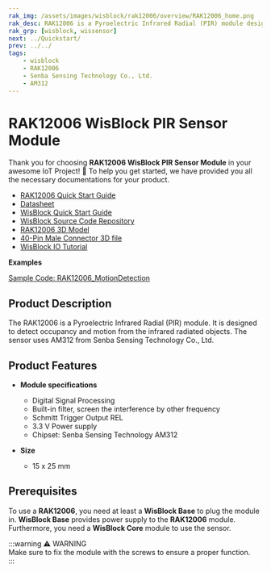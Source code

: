```yaml
---
rak_img: /assets/images/wisblock/rak12006/overview/RAK12006_home.png
rak_desc: RAK12006 is a Pyroelectric Infrared Radial (PIR) module designed to detect occupancy and motion.
rak_grp: [wisblock, wissensor]
next: ../Quickstart/
prev: ../../
tags:
    - wisblock
    - RAK12006
    - Senba Sensing Technology Co., Ltd.
    - AM312
---
```



# RAK12006 WisBlock PIR Sensor Module

Thank you for choosing **RAK12006 WisBlock PIR Sensor Module** in your awesome IoT Project! 🎉 To help you get started, we have provided you all the necessary documentations for your product.

* [RAK12006 Quick Start Guide](../Quickstart/)
* [Datasheet](../Datasheet/)
* <a href="../../Quickstart/" target="_blank">WisBlock Quick Start Guide</a>
* [WisBlock Source Code Repository](https://github.com/RAKWireless/WisBlock/)
* [RAK12006 3D Model](https://downloads.rakwireless.com/3D_File/WisBlock/3D_RAK12006.stp)
* [40-Pin Male Connector 3D file](https://downloads.rakwireless.com/3D_File/Accessory/WisConnector/M40S1003K6M.stp)
* [WisBlock IO Tutorial](https://docs.rakwireless.com/Knowledge-Hub/Learn/WisBlock-IO-Tutorial/)

**Examples**

[Sample Code: RAK12006_MotionDetection](https://github.com/RAKWireless/WisBlock/tree/master/examples/common/IO/RAK12006_MotionDetection)

## Product Description

The RAK12006 is a Pyroelectric Infrared Radial (PIR) module. It is designed to detect occupancy and motion from the infrared radiated objects. The sensor uses AM312 from Senba Sensing Technology Co., Ltd. 

## Product Features

* **Module specifications**
    * Digital Signal Processing
    * Built-in filter, screen the interference by other frequency
    * Schmitt Trigger Output REL
    * 3.3&nbsp;V Power supply
    * Chipset: Senba Sensing Technology AM312

* **Size**
    * 15 x 25&nbsp;mm

## Prerequisites

To use a **RAK12006**, you need at least a **WisBlock Base** to plug the module in. **WisBlock Base** provides power supply to the **RAK12006** module. Furthermore, you need a **WisBlock Core** module to use the sensor.

:::warning ⚠️ WARNING    
Make sure to fix the module with the screws to ensure a proper function.    
:::